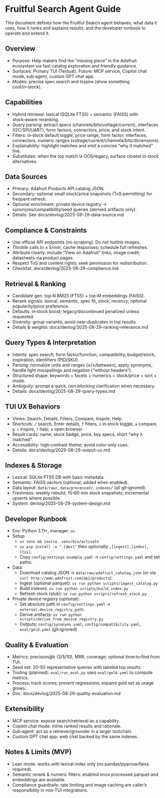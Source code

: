 # Fruitful Search Agent Guide

This document defines how the Fruitful Search agent behaves, what data it uses, how it ranks and explains results, and the developer runbook to operate and extend it.

## Overview
- Purpose: Help makers find the “missing piece” in the Adafruit ecosystem via fast catalog exploration and friendly guidance.
- Surfaces: Primary TUI (Textual). Future: MCP service, Copilot chat mode, sub‑agent, custom GPT chat app.
- Modes: precise spec search and Inspire (show something cool/in‑stock).

## Capabilities
- Hybrid retrieval: lexical (SQLite FTS5) + semantic (FAISS) with stock‑aware reranking.
- Query parsing: extract specs (channels/bits/voltage/current), interfaces (I2C/SPI/UART), form factors, connectors, price, and stock intent.
- Filters: in‑stock default toggle, price range, form factor, interfaces, connectors, numeric ranges (voltage/current/channels/bits/dimensions).
- Explainability: highlight matches and emit a concise “why it matched” line.
- Substitutes: when the top match is OOS/legacy, surface closest in‑stock alternatives.

## Data Sources
- Primary: Adafruit Products API catalog JSON.
- Secondary: optional small stock/price snapshots (ToS‑permitting) for frequent refresh.
- Optional enrichment: private device registry → synonyms/compatibility/seed queries (derived artifacts only).
- Details: See docs/devlog/2025-08-29-data-source.md

## Compliance & Constraints
- Use official API endpoints (no scraping). Do not hotlink images.
- Throttle calls to ≤ 5/min; cache responses; schedule full refreshes.
- Attribute clearly: include “View on Adafruit” links; image credit; datasheets via product pages.
- Respect ToS and content rights; seek permission for redistribution.
- Checklist: docs/devlog/2025-08-29-compliance.md

## Retrieval & Ranking
- Candidate gen: top‑N BM25 (FTS5) + top‑M embeddings (FAISS).
- Rerank signals: lexical, semantic, spec fit, stock, recency; optional popularity/price preference.
- Defaults: in‑stock boost; legacy/discontinued penalized unless requested.
- Diversity: group variants; avoid near‑duplicates in top results.
- Details & weights: docs/devlog/2025-08-29-ranking-relevance.md

## Query Types & Interpretation
- Intents: spec search, form factor/function, compatibility, budget/stock, inspiration, identifiers (PID/SKU).
- Parsing: normalize units and ranges (≤/≥/between), apply synonyms, handle light misspellings and negation (“without headers”).
- Structured shape: keywords + facets + numerics + stock/price + sort + mode.
- Ambiguity: prompt a quick, non‑blocking clarification when necessary.
- Details: docs/devlog/2025-08-29-query-types.md

## TUI UX Behaviors
- Views: Search, Details, Filters, Compare, Inspire, Help.
- Shortcuts: `/` search, Enter details, `f` filters, `i` in‑stock toggle, `a` compare, `g i` inspire, `?` help, `o` open browser.
- Result cards: name, stock badge, price, key specs, short “why it matched”.
- Accessibility: high‑contrast theme; avoid color‑only cues.
- Details: docs/devlog/2025-08-29-output-ux.md

## Indexes & Storage
- Lexical: SQLite FTS5 DB with basic metadata.
- Semantic: FAISS vectors (optional, added when enabled).
- Data layout: `data/raw/`, `data/processed/`, `indexes/` (all git‑ignored).
- Freshness: weekly rebuild; 15–60 min stock snapshots; incremental upserts where possible.
- System: devlog/2025-08-29-system-design.md

## Developer Runbook
- Env: Python 3.11+, manager: `uv`.
- Setup:
  - `uv venv && source .venv/bin/activate`
  - `uv pip install -e ".[dev]"` then optionally `,[ingest],[index],[tui]`.
  - Copy `config/settings.example.yaml` → `config/settings.yaml` and set paths.
- Data:
  - Download catalog JSON → `data/raw/adafruit_catalog.json` (or via `curl http://www.adafruit.com/api/products`).
  - Ingest (optional parquet): `uv run python scripts/ingest_catalog.py`
  - Build indexes: `uv run python scripts/build_index.py`
  - Refresh stock (stub): `uv run python scripts/refresh_stock.py`
- Private device registry (optional):
  - Set absolute path in `config/settings.yaml` → `external.device_registry_path`.
  - Derive artifacts: `uv run python scripts/derive_from_device_registry.py`
  - Outputs: `config/synonyms.yaml`, `config/compatibility.yaml`, `eval/gold.yaml` (git‑ignored)

## Quality & Evaluation
- Metrics: precision@k (3/5/10), MRR, coverage; optional time‑to‑find from TUI.
- Seed set: 20–50 representative queries with labeled top results.
- Tooling (planned): `eval/run_eval.py` uses `eval/gold.yaml` to compute metrics.
- Process: track scores; prevent regressions; expand gold set as usage grows.
- Doc: docs/devlog/2025-08-29-quality-evaluation.md

## Extensibility
- MCP service: expose search/retrieval as a capability.
- Copilot chat mode: inline ranked results and rationale.
- Sub‑agent: act as a retriever/grounder in a larger toolchain.
- Custom GPT chat app: web chat backed by the same indexes.

## Notes & Limits (MVP)
- Lean mode: works with lexical index only (no pandas/pyarrow/faiss required).
- Semantic rerank & numeric filters: enabled once processed parquet and embeddings are available.
- Compliance guardrails: rate limiting and image caching are caller’s responsibility in non‑TUI integrations.

